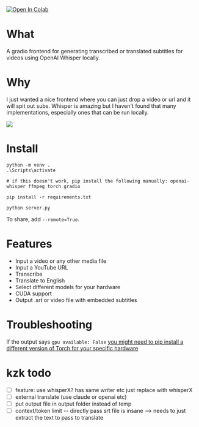 [![Open In Colab](https://colab.research.google.com/assets/colab-badge.svg)](https://colab.research.google.com/github/EliasVincent/whisper-subtitles-webui/blob/master/colab/whisper_subtitles_webui_colab.ipynb)

# What

A gradio frontend for generating transcribed or translated subtitles for videos using OpenAI Whisper locally.

# Why

I just wanted a nice frontend where you can just drop a video or url and it will spit out subs. Whisper is amazing but I haven't found that many implementations, especially ones that can be run locally.

![](img/1.png)

# Install

```
python -m venv .
.\Scripts\activate

# if this doesn't work, pip install the following manually: openai-whisper ffmpeg torch gradio

pip install -r requirements.txt

python server.py
```

To share, add `--remote=True`.

# Features

- Input a video or any other media file
- Input a YouTube URL
- Transcribe
- Translate to English
- Select different models for your hardware
- CUDA support
- Output .srt or video file with embedded subtitles

# Troubleshooting

If the output says `gpu available: False` [you might need to pip install a different version of Torch for your specific hardware](https://pytorch.org/get-started/locally/#start-locally)

# kzk todo
- [ ] feature: use whisperX? has same writer etc just replace with whisperX
- [ ] external translate (use claude or openai etc)
- [ ] put output file in output folder instead of temp
- [ ] context/token limit -- directly pass srt file is insane --> needs to just extract the text to pass to translate